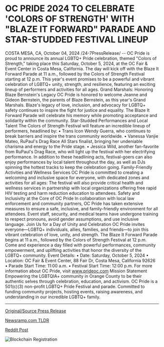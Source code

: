 # OC PRIDE 2024 TO CELEBRATE 'COLORS OF STRENGTH' WITH "BLAZE IT FORWARD" PARADE AND STAR-STUDDED FESTIVAL LINEUP

COSTA MESA, CA, October 04, 2024 /24-7PressRelease/ -- OC Pride is proud to announce its annual LGBTQ+ Pride celebration, themed "Colors of Strength," taking place this Saturday, October 5, 2024, at the OC Fair & Event Center in Costa Mesa, California. The day will kick off with the Blaze It Forward Parade at 11 a.m., followed by the Colors of Strength Festival starting at 12 p.m. This year's event promises to be a powerful and vibrant celebration of LGBTQ+ unity, strength, and resilience, featuring an exciting lineup of performers and activities for all ages.  Grand Marshals: Honoring Blaze Bernstein's Legacy OC Pride is honored to welcome Jeanne and Gideon Bernstein, the parents of Blaze Bernstein, as this year's Grand Marshals. Blaze's legacy of love, inclusion, and advocacy for LGBTQ+ safety continues to inspire the fight for justice and equality. The Blaze It Forward Parade will celebrate his memory while promoting acceptance and solidarity within the community.  Star-Studded Performances and Local Talent The Colors of Strength Festival will feature an incredible lineup of performers, headlined by: • Trans Icon Wendy Guerra, who continues to break barriers and inspire the trans community worldwide. • Vanessa Vanjie Mateo, RuPaul's Drag Race All Stars finalist, bringing her undeniable charisma and energy to the Pride stage. • Jessica Wild, another fan-favorite from RuPaul's Drag Race, who will light up the festival with her electrifying performance.  In addition to these headlining acts, festival-goers can also enjoy performances by local talent throughout the day, as well as DJs spinning the hottest tracks to keep the celebration going.  Family-Friendly Activities and Wellness Services OC Pride is committed to creating a welcoming and inclusive space for everyone, with dedicated zones and activities for all ages: The festival will also provide critical health and wellness services in partnership with local organizations offering free rapid HIV testing and harm reduction education to attendees.  Safety and Inclusivity at the Core of OC Pride In collaboration with local law enforcement and community partners, OC Pride has taken extensive measures to ensure a safe, inclusive, and family-friendly environment for all attendees. Event staff, security, and medical teams have undergone training to respect pronouns, avoid gender assumptions, and use inclusive language.  Join Us for a Day of Unity and Celebration OC Pride invites everyone—LGBTQ+ individuals, allies, families, and friends—to join this vibrant celebration of love, unity, and strength. The Blaze It Forward Parade begins at 11 a.m., followed by the Colors of Strength Festival at 12 p.m. Come and experience a day filled with powerful performances, community empowerment, and uplifting activities that honor the diversity of the LGBTQ+ community.  Event Details: • Date: Saturday, October 5, 2024 • Location: OC Fair & Event Center, 88 Fair Dr, Costa Mesa, California 92626 • Parade Start Time: 11:00 a.m. • Festival Start Time: 12:00 p.m.  For more information about OC Pride, visit www.prideoc.com  Mission Statement Empowering the LGBTQIA+ community in Orange County to be their authentic selves through celebration, education, and activism.  OC Pride is a 501(c)(3) non-profit LGBTQ+ Pride Festival and parade. Committed to funding community projects, hosting events, raising awareness, and understanding in our incredible LGBTQ+ family. 

---

[Original/Source Press Release](https://www.24-7pressrelease.com/press-release/514969/oc-pride-2024-to-celebrate-colors-of-strength-with-blaze-it-forward-parade-and-star-studded-festival-lineup)
                    

[Newsramp.com TLDR](https://newsramp.com/curated-news/oc-pride-announces-colors-of-strength-lgbtq-pride-celebration/025bd4bc23c7c21a91cbf236c3871aa3) 

 



[Reddit Post](https://www.reddit.com/r/Lifestyle_Culture/comments/1fvtdlv/oc_pride_announces_colors_of_strength_lgbtq_pride/) 



![Blockchain Registration](https://cdn.newsramp.app/24-7PressRelease/qrcode/2410/4/mossWc33.webp)